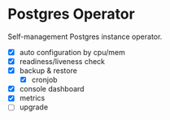 # Postgres Operator

Self-management Postgres instance operator.

- [x] auto configuration by cpu/mem
- [x] readiness/liveness check
- [x] backup & restore
    - [x] cronjob
- [x] console dashboard
- [x] metrics
- [ ] upgrade
